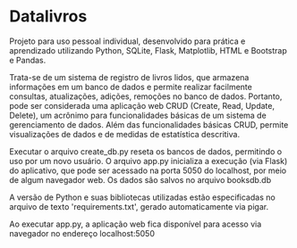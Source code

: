# Datalivros
Projeto para uso pessoal individual, desenvolvido para prática e aprendizado utilizando Python, SQLite, Flask, Matplotlib, HTML e Bootstrap e Pandas.

Trata-se de um sistema de registro de livros lidos, que armazena informações em um banco de dados e permite realizar facilmente consultas, atualizações, adições, remoções no banco de dados.
Portanto, pode ser considerada uma aplicação web CRUD (Create, Read, Update, Delete), um acrônimo para funcionalidades básicas de um sistema de gerenciamento de dados. Além das funcionalidades básicas CRUD, permite visualizações de dados e de medidas de estatística descritiva.

Executar o arquivo create_db.py reseta os bancos de dados, permitindo o uso por um novo usuário.
O arquivo app.py inicializa a execução (via Flask) do aplicativo, que pode ser acessado na porta 5050 do localhost, por meio de algum navegador web.
Os dados são salvos no arquivo booksdb.db

A versão de Python e suas bibliotecas utilizadas estão especificadas no arquivo de texto 'requirements.txt', gerado automaticamente via pigar.

Ao executar app.py, a aplicação web fica disponível para acesso via navegador no endereço localhost:5050
